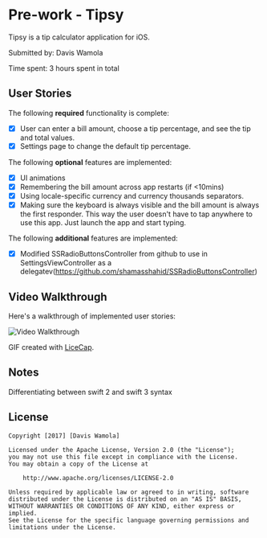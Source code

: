 # Pre-work - Tipsy

Tipsy is a tip calculator application for iOS.

Submitted by: Davis Wamola

Time spent: 3 hours spent in total

## User Stories

The following **required** functionality is complete:

* [x] User can enter a bill amount, choose a tip percentage, and see the tip and total values.
* [x] Settings page to change the default tip percentage.

The following **optional** features are implemented:
* [x] UI animations
* [x] Remembering the bill amount across app restarts (if <10mins)
* [x] Using locale-specific currency and currency thousands separators.
* [x] Making sure the keyboard is always visible and the bill amount is always the first responder. This way the user doesn't have to tap anywhere to use this app. Just launch the app and start typing.

The following **additional** features are implemented:

- [x] Modified SSRadioButtonsController from github to use in SettingsViewController as a delegatev(https://github.com/shamasshahid/SSRadioButtonsController)

## Video Walkthrough 

Here's a walkthrough of implemented user stories:

<img src='http://imgur.com/a/wPMl8' title='Video Walkthrough' width='' alt='Video Walkthrough' />

GIF created with [LiceCap](http://www.cockos.com/licecap/).

## Notes

Differentiating between swift 2 and swift 3 syntax

## License

    Copyright [2017] [Davis Wamola]

    Licensed under the Apache License, Version 2.0 (the "License");
    you may not use this file except in compliance with the License.
    You may obtain a copy of the License at

        http://www.apache.org/licenses/LICENSE-2.0

    Unless required by applicable law or agreed to in writing, software
    distributed under the License is distributed on an "AS IS" BASIS,
    WITHOUT WARRANTIES OR CONDITIONS OF ANY KIND, either express or implied.
    See the License for the specific language governing permissions and
    limitations under the License.